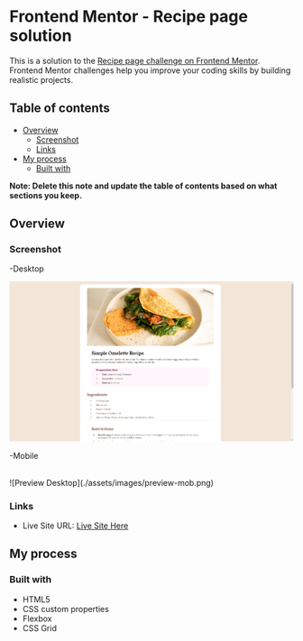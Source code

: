 # Frontend Mentor - Recipe page solution

This is a solution to the [Recipe page challenge on Frontend Mentor](https://www.frontendmentor.io/challenges/recipe-page-KiTsR8QQKm). Frontend Mentor challenges help you improve your coding skills by building realistic projects. 

## Table of contents

- [Overview](#overview)
  - [Screenshot](#screenshot)
  - [Links](#links)
- [My process](#my-process)
  - [Built with](#built-with)
 

**Note: Delete this note and update the table of contents based on what sections you keep.**

## Overview

### Screenshot

-Desktop
<br>


![Preview Desktop](./assets/images/preview-desktop.png)

-Mobile

<br>
![Preview Desktop](./assets/images/preview-mob.png)


### Links

- Live Site URL: [Live Site Here](https://codeclayton.github.io/Recipe-Page-Challenge/)

## My process

### Built with

- HTML5
- CSS custom properties
- Flexbox
- CSS Grid

